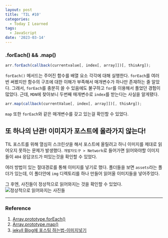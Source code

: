 ```yaml
---
layout: post
title: 'TIL #10'
categories:
  - Today I Learned
tags:
  - JavaScript
date: '2023-03-14'
---
```


### .forEach() && .map()

```js
arr.forEach(callback(currentvalue[, index[, array]])[, thisArg]);
```

`forEach()` 메서드는 주어진 함수를 배열 요소 각각에 대해 실행한다.
`forEach`를 여러번 써봤지만 함수의 구조에 대한 이해가 부족해서 매개변수가 하나만 존재하는 줄 알았다.
그래서, `forEach`를 충분히 쓸 수 있음에도 불구하고 `for`를 이용해서 풀었던 경험이 많았다.
근데, `MDN`에 찾아보니 두번째 매개변수로 `index`를 받는다는 사실을 알게됐다.

```js
arr.map(callback(currentValue[, index[, array]])[, thisArg]);
```

`map` 또한 `forEach`와 같은 매개변수를 갖고 있는걸 확인할 수 있었다.

## 또 하나의 난관! 이미지가 포스트에 올라가지 않는다!

TIL 포스트를 위해 열심히 스크린샷을 해서 포스트에 올릴려고 하니 이미지를 제대로 읽어오지 못하는 문제가 발생했다.
`개발자도구 > Network`로 들어가면 읽어와야할 이미지들이 `404` 응답코드가 떠있는것을 확인할 수 있었다.

여러 방법이 있는 절대경로를 통해 이미지를 넣기로 했다.
폴더들을 보면 `assets`라는 폴더가 있는데, 이 폴더안에 `img` 디렉토리를 하나 만들어 읽어올 이미지들을 넣어주었다.

그 후엔, 사진들이 정상적으로 읽어와지는 것을 확인할 수 있었다.
![정상적으로 읽어와지는 사진들](/assets/img/TIL10_04.png)

---

### Reference

1. [Array.prototype.forEach()](https://developer.mozilla.org/ko/docs/Web/JavaScript/Reference/Global_Objects/Array/forEach)
2. [Array.prototype.map()](https://developer.mozilla.org/ko/docs/Web/JavaScript/Reference/Global_Objects/Array/map)
3. [jekyll Blog에 포스팅 하는법-이미지넣기](https://likelionsungguk.github.io/20-12-17/jekyll-Blog%EC%97%90-%ED%8F%AC%EC%8A%A4%ED%8C%85-%ED%95%98%EB%8A%94%EB%B2%95-%EC%9D%B4%EB%AF%B8%EC%A7%80%EB%84%A3%EA%B8%B0)
